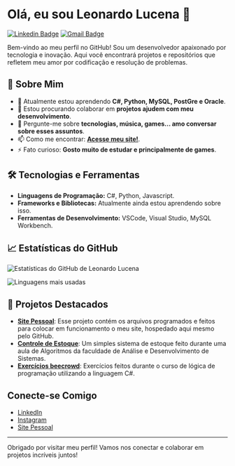 # Olá, eu sou Leonardo Lucena 👋

[![Linkedin Badge](https://img.shields.io/badge/-leorlucena-blue?style=flat-square&logo=Linkedin&logoColor=white&link=https://www.linkedin.com/in/leo-lucena24/)](https://www.linkedin.com/in/leo-lucena24/)
[![Gmail Badge](https://img.shields.io/badge/-leorlucena@gmail.com-c14438?style=flat-square&logo=Gmail&logoColor=white&link=mailto:leorlucena@gmail.com)](mailto:leorlucena@gmail.com)

Bem-vindo ao meu perfil no GitHub! Sou um desenvolvedor apaixonado por tecnologia e inovação. Aqui você encontrará projetos e repositórios que refletem meu amor por codificação e resolução de problemas. 

## 🚀 Sobre Mim

- 🌱 Atualmente estou aprendendo **C#, Python, MySQL, PostGre e Oracle**.
- 👯 Estou procurando colaborar em **projetos ajudem com meu desenvolvimento**.
- 💬 Pergunte-me sobre **tecnologias, música, games... amo conversar sobre esses assuntos**.
- 📫 Como me encontrar: **[Acesse meu site!](https://leorlucena.github.io/)**.
- ⚡ Fato curioso: **Gosto muito de estudar e principalmente de games**.

## 🛠️ Tecnologias e Ferramentas

- **Linguagens de Programação:** C#, Python, Javascript.
- **Frameworks e Bibliotecas:** Atualmente ainda estou aprendendo sobre isso.
- **Ferramentas de Desenvolvimento:** VSCode, Visual Studio, MySQL Workbench.

## 📈 Estatísticas do GitHub

![Estatísticas do GitHub de Leonardo Lucena](https://github-readme-stats.vercel.app/api?username=leorlucena&show_icons=true&theme=radical)

![Linguagens mais usadas](https://github-readme-stats.vercel.app/api/top-langs/?username=seuusername&layout=compact&theme=radical)

## 📂 Projetos Destacados

- [**Site Pessoal**](https://github.com/LeoRlucena/leorlucena.github.io): Esse projeto contém os arquivos programados e feitos para colocar em funcionamento o meu site, hospedado aqui mesmo pelo GitHub.
- [**Controle de Estoque**](https://github.com/LeoRlucena/projeto_controle_de_estoque): Um simples sistema de estoque feito durante uma aula de Algoritmos da faculdade de Análise e Desenvolvimento de Sistemas.
- [**Exercícios beecrowd**](https://github.com/LeoRlucena/beecrowd_exercicios): Exercícios feitos durante o curso de lógica de programação utilizando a linguagem C#.

## Conecte-se Comigo

- [LinkedIn](https://www.linkedin.com/in/leo-lucena24/)
- [Instagram](https://www.instagram.com/leorlucena/)
- [Site Pessoal](https://leorlucena.github.io/)

---

Obrigado por visitar meu perfil! Vamos nos conectar e colaborar em projetos incríveis juntos!

<!---
LeoRlucena/LeoRlucena is a ✨ special ✨ repository because its `README.md` (this file) appears on your GitHub profile.
You can click the Preview link to take a look at your changes.
--->
